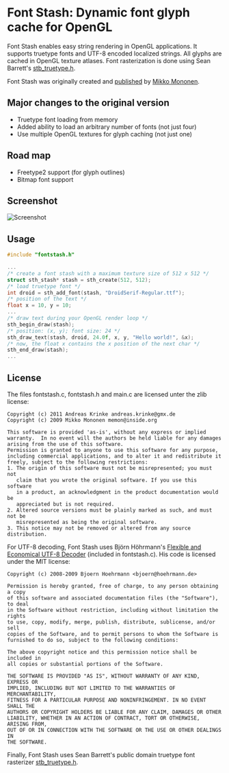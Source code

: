# Font Stash: Dynamic font glyph cache for OpenGL

Font Stash enables easy string rendering in OpenGL applications. It supports truetype fonts and UTF-8 encoded localized strings. All glyphs are cached in OpenGL texture atlases. Font rasterization is done using Sean Barrett's [stb_truetype.h](http://nothings.org/).

Font Stash was originally created and [published](http://digestingduck.blogspot.com/2009/08/font-stash.html) by [Mikko Mononen](http://digestingduck.blogspot.com).

## Major changes to the original version

* Truetype font loading from memory
* Added ability to load an arbitrary number of fonts (not just four)
* Use multiple OpenGL textures for glyph caching (not just one)

## Road map

* Freetype2 support (for glyph outlines)
* Bitmap font support

## Screenshot

![Screenshot](https://github.com/akrinke/Font-Stash/wiki/screenshot.png)

## Usage

```c
#include "fontstash.h"

...
/* create a font stash with a maximum texture size of 512 x 512 */
struct sth_stash* stash = sth_create(512, 512);
/* load truetype font */
int droid = sth_add_font(stash, "DroidSerif-Regular.ttf");
/* position of the text */
float x = 10, y = 10;
...
/* draw text during your OpenGL render loop */
sth_begin_draw(stash);
/* position: (x, y); font size: 24 */
sth_draw_text(stash, droid, 24.0f, x, y, "Hello world!", &x);
/* now, the float x contains the x position of the next char */
sth_end_draw(stash);
... 

```

## License

The files fontstash.c, fontstash.h and main.c are licensed unter the zlib license:

    Copyright (c) 2011 Andreas Krinke andreas.krinke@gmx.de
    Copyright (c) 2009 Mikko Mononen memon@inside.org

    This software is provided 'as-is', without any express or implied
    warranty.  In no event will the authors be held liable for any damages
    arising from the use of this software.
    Permission is granted to anyone to use this software for any purpose,
    including commercial applications, and to alter it and redistribute it
    freely, subject to the following restrictions:
    1. The origin of this software must not be misrepresented; you must not
       claim that you wrote the original software. If you use this software
       in a product, an acknowledgment in the product documentation would be
       appreciated but is not required.
    2. Altered source versions must be plainly marked as such, and must not be
       misrepresented as being the original software.
    3. This notice may not be removed or altered from any source distribution.

For UTF-8 decoding, Font Stash uses Björn Höhrmann's [Flexible and Economical UTF-8 Decoder](http://bjoern.hoehrmann.de/utf-8/decoder/dfa/) (included in fontstash.c).
His code is licensed under the MIT license:

    Copyright (c) 2008-2009 Bjoern Hoehrmann <bjoern@hoehrmann.de>

    Permission is hereby granted, free of charge, to any person obtaining a copy
    of this software and associated documentation files (the "Software"), to deal
    in the Software without restriction, including without limitation the rights
    to use, copy, modify, merge, publish, distribute, sublicense, and/or sell
    copies of the Software, and to permit persons to whom the Software is
    furnished to do so, subject to the following conditions:

    The above copyright notice and this permission notice shall be included in
    all copies or substantial portions of the Software.

    THE SOFTWARE IS PROVIDED "AS IS", WITHOUT WARRANTY OF ANY KIND, EXPRESS OR 
    IMPLIED, INCLUDING BUT NOT LIMITED TO THE WARRANTIES OF MERCHANTABILITY, 
    FITNESS FOR A PARTICULAR PURPOSE AND NONINFRINGEMENT. IN NO EVENT SHALL THE 
    AUTHORS OR COPYRIGHT HOLDERS BE LIABLE FOR ANY CLAIM, DAMAGES OR OTHER 
    LIABILITY, WHETHER IN AN ACTION OF CONTRACT, TORT OR OTHERWISE, ARISING FROM, 
    OUT OF OR IN CONNECTION WITH THE SOFTWARE OR THE USE OR OTHER DEALINGS IN 
    THE SOFTWARE.
    
Finally, Font Stash uses Sean Barrett's public domain truetype font rasterizer [stb_truetype.h](http://nothings.org/).

